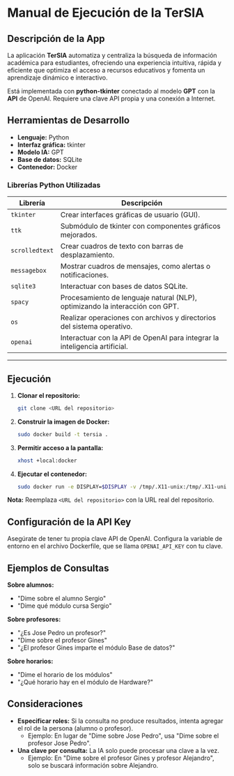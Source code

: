 # Manual de Ejecución de la TerSIA

## Descripción de la App

La aplicación **TerSIA** automatiza y centraliza la búsqueda de información académica para estudiantes, ofreciendo una experiencia intuitiva, rápida y eficiente que optimiza el acceso a recursos educativos y fomenta un aprendizaje dinámico e interactivo.

Está implementada con **python-tkinter** conectado al modelo **GPT** con la **API** de OpenAI. Requiere una clave API propia y una conexión a Internet.

## Herramientas de Desarrollo

  - **Lenguaje:** Python
  - **Interfaz gráfica:** tkinter
  - **Modelo IA:** GPT
  - **Base de datos:** SQLite
  - **Contenedor:** Docker

### **Librerías Python Utilizadas**
| **Librería**    | **Descripción**                                                                 |
|------------------|---------------------------------------------------------------------------------|
| `tkinter`        | Crear interfaces gráficas de usuario (GUI).                                    |
| `ttk`            | Submódulo de tkinter con componentes gráficos mejorados.                      |
| `scrolledtext`   | Crear cuadros de texto con barras de desplazamiento.                          |
| `messagebox`     | Mostrar cuadros de mensajes, como alertas o notificaciones.                   |
| `sqlite3`        | Interactuar con bases de datos SQLite.                                         |
| `spacy`          | Procesamiento de lenguaje natural (NLP), optimizando la interacción con GPT.  |
| `os`             | Realizar operaciones con archivos y directorios del sistema operativo.        |
| `openai`         | Interactuar con la API de OpenAI para integrar la inteligencia artificial.     |

---

## Ejecución

1.  **Clonar el repositorio:**

    ```bash
    git clone <URL del repositorio>
    ```

2.  **Construir la imagen de Docker:**

    ```bash
    sudo docker build -t tersia .
    ```

3.  **Permitir acceso a la pantalla:**

    ```bash
    xhost +local:docker
    ```

4.  **Ejecutar el contenedor:**

    ```bash
    sudo docker run -e DISPLAY=$DISPLAY -v /tmp/.X11-unix:/tmp/.X11-unix tersia
    ```

**Nota:** Reemplaza `<URL del repositorio>` con la URL real del repositorio.

## Configuración de la API Key

Asegúrate de tener tu propia clave API de OpenAI. Configura la variable de entorno en el archivo Dockerfile, que se llama `OPENAI_API_KEY` con tu clave.

## Ejemplos de Consultas

**Sobre alumnos:**

  - "Dime sobre el alumno Sergio"
  - "Dime qué módulo cursa Sergio"

**Sobre profesores:**

  - "¿Es Jose Pedro un profesor?"
  - "Dime sobre el profesor Gines"
  - "¿El profesor Gines imparte el módulo Base de datos?"

**Sobre horarios:**

  - "Dime el horario de los módulos"
  - "¿Qué horario hay en el módulo de Hardware?"

## Consideraciones

  - **Especificar roles:** Si la consulta no produce resultados, intenta agregar el rol de la persona (alumno o profesor).
      - Ejemplo: En lugar de "Dime sobre Jose Pedro", usa "Dime sobre el profesor Jose Pedro".
  - **Una clave por consulta:** La IA solo puede procesar una clave a la vez.
      - Ejemplo: En "Dime sobre el profesor Gines y profesor Alejandro", solo se buscará información sobre Alejandro.
